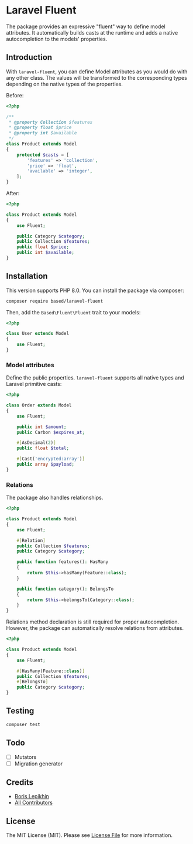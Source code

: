 # Laravel Fluent

The package provides an expressive "fluent" way to define model attributes. It automatically builds casts at the runtime and adds a native autocompletion to the models' properties.

## Introduction
With `laravel-fluent`, you can define Model attributes as you would do with any other class. The values will be transformed to the corresponding types depending on the native types of the properties.

Before:
```php
<?php

/**
 * @property Collection $features
 * @property float $price
 * @property int $available
 */
class Product extends Model
{
    protected $casts = [
        'features' => 'collection',
        'price' => 'float',
        'available' => 'integer',
    ];
}
```

After:
```php
<?php

class Product extends Model
{
    use Fluent;

    public Category $category;
    public Collection $features;
    public float $price;
    public int $available;
}
```

## Installation

This version supports PHP 8.0. You can install the package via composer:

```bash
composer require based/laravel-fluent
```

Then, add the `Based\Fluent\Fluent` trait to your models:
```php
<?php

class User extends Model
{
    use Fluent;
}
```

### Model attributes
Define the public properties. `laravel-fluent` supports all native types and Laravel primitive casts:
```php
<?php

class Order extends Model
{
    use Fluent;

    public int $amount;
    public Carbon $expires_at;

    #[AsDecimal(2)]
    public float $total;

    #[Cast('encrypted:array')]
    public array $payload;
}
```

### Relations
The package also handles relationships.

```php
<?php

class Product extends Model
{
    use Fluent;

    #[Relation]
    public Collection $features;
    public Category $category;

    public function features(): HasMany
    {
        return $this->hasMany(Feature::class);
    }

    public function category(): BelongsTo
    {
        return $this->belongsTo(Category::class);
    }
}
```

Relations method declaration is still required for proper autocompletion. However, the package can automatically resolve relations from attributes.

```php
<?php

class Product extends Model
{
    use Fluent;

    #[HasMany(Feature::class)]
    public Collection $features;
    #[BelongsTo]
    public Category $category;
}
```

## Testing

```bash
composer test
```

## Todo
- [ ] Mutators
- [ ] Migration generator

## Credits

- [Boris Lepikhin](https://github.com/lepikhinb)
- [All Contributors](../../contributors)

## License

The MIT License (MIT). Please see [License File](LICENSE.md) for more information.
